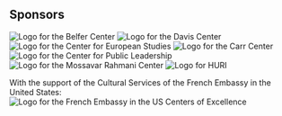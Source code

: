<h2> Sponsors </h2>
<div class="sponsor-grid">
<image src="../../themes/europeanconference/static/belfer-center-logo.png" alt="Logo for the Belfer Center" max-width = 100% class="sponsor-grid-item">
<image src="../../themes/europeanconference/static/davis-center-logo.png" alt="Logo for the Davis Center" max-width = 100% class="sponsor-grid-item">
<image src="../../themes/europeanconference/static/center-for-european-studies-logo.jpg" alt="Logo for the Center for European Studies" max-width = 100% class="sponsor-grid-item">
<image src="../../themes/europeanconference/static/carr-center-logo.jpg" alt="Logo for the Carr Center" max-width = 100% class="sponsor-grid-item">
<image src="../../themes/europeanconference/static/center-for-public-leadership-logo.png" alt="Logo for the Center for Public Leadership" max-width = 100% class="sponsor-grid-item">
<image src="../../themes/europeanconference/static/moassavar-rahmani-center-logo.jpg" alt="Logo for the Mossavar Rahmani Center" max-width = 100% class="sponsor-grid-item">
<image src="../../themes/europeanconference/static/huri-logo.png" alt="Logo for HURI" max-width = 100% class="sponsor-grid-item">

With the support of the Cultural Services of the French Embassy in the United States:
<image src="../../themes/europeanconference/static/french-embassy-us-logo.png" alt="Logo for the French Embassy in the US Centers of Excellence" max-width = 100%>

